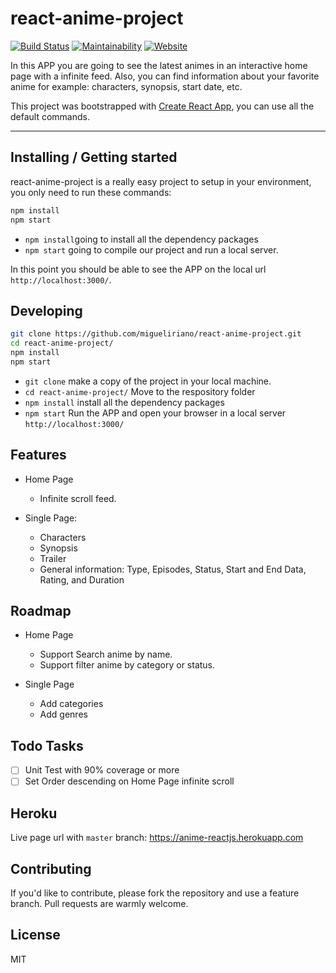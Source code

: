 # react-anime-project


[![Build Status](https://img.shields.io/travis/migueliriano/react-anime-project/master.svg)](https://travis-ci.org/migueliriano/react-anime-project)
[![Maintainability](https://img.shields.io/codeclimate/maintainability/migueliriano/react-anime-project.svg)](https://codeclimate.com/github/migueliriano/react-anime-project/maintainability)
[![Website](https://img.shields.io/website-up-down-green-red/https/anime-reactjs.herokuapp.com.svg?label=heroku-website)](https://anime-reactjs.herokuapp.com/)

In this APP you are going to see the latest animes in an interactive home page with a infinite feed. Also, you can find information about your favorite anime for example: characters, synopsis, start date, etc.

This project was bootstrapped with [Create React App](https://github.com/facebookincubator/create-react-app), you can use all the default commands. 

---

## Installing / Getting started
react-anime-project is a really easy project to setup in your environment, you only need to run these commands:

```bash
npm install
npm start
```
- `npm install`going to install all the dependency packages 
- `npm start` going to compile our project and run a local server. 

 In this point you should be able to see the APP on the local url `http://localhost:3000/`.

## Developing

```bash
git clone https://github.com/migueliriano/react-anime-project.git
cd react-anime-project/
npm install
npm start
```
- `git clone` make a copy of the project in your local machine.
- `cd react-anime-project/` Move to the respository folder
- `npm install` install all the dependency packages
- `npm start` Run the APP and open your browser in a local server `http://localhost:3000/`

## Features

* Home Page
  * Infinite scroll feed.

* Single Page:
  * Characters
  * Synopsis
  * Trailer
  * General information: Type, Episodes, Status, Start and End Data, Rating, and Duration

## Roadmap

* Home Page
  * Support Search anime by name.
  * Support filter anime by category or status.
  
* Single Page
  * Add categories
  * Add genres

## Todo Tasks

- [ ] Unit Test with 90% coverage or more
- [ ] Set Order descending on Home Page infinite scroll

## Heroku
Live page url with `master` branch: https://anime-reactjs.herokuapp.com

## Contributing

If you'd like to contribute, please fork the repository and use a feature
branch. Pull requests are warmly welcome.

## License

MIT
